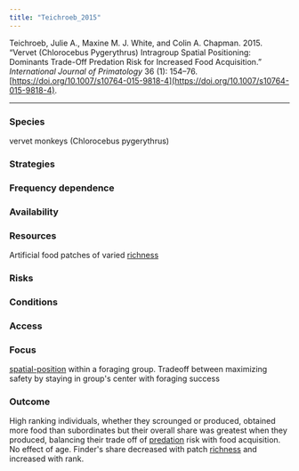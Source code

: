 ```yaml
---
title: "Teichroeb_2015"
---
```


Teichroeb, Julie A., Maxine M. J. White, and Colin A. Chapman. 2015. “Vervet (Chlorocebus Pygerythrus) Intragroup Spatial Positioning: Dominants Trade-Off Predation Risk for Increased Food Acquisition.” _International Journal of Primatology_ 36 (1): 154–76. [https://doi.org/10.1007/s10764-015-9818-4](https://doi.org/10.1007/s10764-015-9818-4).

---

### Species
vervet monkeys (Chlorocebus pygerythrus)

### Strategies

### Frequency dependence

### Availability

### Resources
Artificial food patches of varied [richness](../topics/richness.md)

### Risks

### Conditions

### Access

### Focus
[spatial-position](../topics/spatial-position.md) within a foraging group. Tradeoff between maximizing safety by staying in group's center with foraging success

### Outcome
High ranking individuals, whether they scrounged or produced, obtained more food than subordinates but their overall share was greatest when they produced, balancing their trade off of [predation](../topics/predation.md) risk with food acquisition. No effect of age. Finder's share decreased with patch [richness](../topics/richness.md) and increased with rank. 


